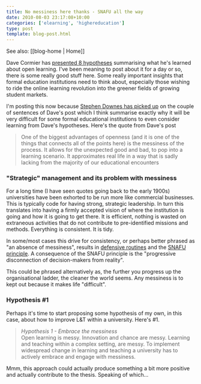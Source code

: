```yaml
---
title: No messiness here thanks - SNAFU all the way
date: 2010-08-03 23:17:08+10:00
categories: ['elearning', 'highereducation']
type: post
template: blog-post.html
---
```


See also: [[blog-home | Home]]

Dave Cormier has [presented 8 hypotheses](http://davecormier.com/edblog/2010/08/01/open-learning-what-i-have-learned/) summarising what he's learned about open learning. I've been meaning to post about it for a day or so, there is some really good stuff here. Some really important insights that formal education institutions need to think about, especially those wishing to ride the online learning revolution into the greener fields of growing student markets.

I'm posting this now because [Stephen Downes has picked up](http://www.downes.ca/cgi-bin/page.cgi?post=53034) on the couple of sentences of Dave's post which I think summarise exactly why it will be very difficult for some formal educational institutions to even consider learning from Dave's hypotheses. Here's the quote from Dave's post

> One of the biggest advantages of openness (and it is one of the things that connects all of the points here) is the messiness of the process. It allows for the unexpected good and bad, to pop into a learning scenario. It approximates real life in a way that is sadly lacking from the majority of our educational encounters

### "Strategic" management and its problem with messiness

For a long time (I have seen quotes going back to the early 1900s) universities have been exhorted to be run more like commercial businesses. This is typically code for having strong, strategic leadership. In turn this translates into having a firmly accepted vision of where the institution is going and how it is going to get there. It is efficient, nothing is wasted on extraneous activities that do not contribute to pre-identified missions and methods. Everything is consistent. It is tidy.

In some/most cases this drive for consistency, or perhaps better phrased as "an absence of messiness", results in [defensive routines](/blog2/2009/05/08/why-dont-we-e-learn-over-emphasis-on-rationality-and-defensive-routines/) and the [SNAFU principle](http://catb.org/~esr/jargon/html/S/SNAFU-principle.html). A consequence of the SNAFU principle is the "progressive disconnection of decision-makers from reality".

This could be phrased alternatively as, the further you progress up the organisational ladder, the cleaner the world seems. Any messiness is to kept out because it makes life "difficult".

### Hypothesis #1

Perhaps it's time to start proposing some hypothesis of my own, in this case, about how to improve L&T within a university. Here's #1.

> _Hypothesis 1 - Embrace the messiness_  
> Open learning is messy. Innovation and chance are messy. Learning and teaching within a complex setting, are messy. To implement widespread change in learning and teaching a university has to actively embrace and engage with messiness.

Mmm, this approach could actually produce something a bit more positive and actually contribute to the thesis. Speaking of which...